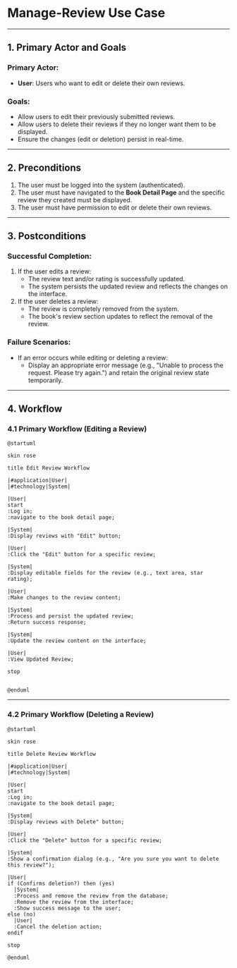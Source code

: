 # Manage-Review Use Case

---

## **1. Primary Actor and Goals**

### **Primary Actor**:
- **User**: Users who want to edit or delete their own reviews.

### **Goals**:
- Allow users to edit their previously submitted reviews.
- Allow users to delete their reviews if they no longer want them to be displayed.
- Ensure the changes (edit or deletion) persist in real-time.

---

## **2. Preconditions**

1. The user must be logged into the system (authenticated).
2. The user must have navigated to the **Book Detail Page** and the specific review they created must be displayed.
3. The user must have permission to edit or delete their own reviews.

---

## **3. Postconditions**

### **Successful Completion**:
1. If the user edits a review:
    - The review text and/or rating is successfully updated.
    - The system persists the updated review and reflects the changes on the interface.
2. If the user deletes a review:
    - The review is completely removed from the system.
    - The book's review section updates to reflect the removal of the review.

### **Failure Scenarios**:
- If an error occurs while editing or deleting a review:
    - Display an appropriate error message (e.g., "Unable to process the request. Please try again.") and retain the original review state temporarily.

---

## **4. Workflow**

### 4.1 **Primary Workflow (Editing a Review)**
```plantuml
@startuml

skin rose

title Edit Review Workflow

|#application|User|
|#technology|System|

|User|
start
:Log in;
:navigate to the book detail page;

|System|
:Display reviews with "Edit" button;

|User|
:Click the "Edit" button for a specific review;

|System|
:Display editable fields for the review (e.g., text area, star rating);

|User|
:Make changes to the review content;

|System|
:Process and persist the updated review;
:Return success response;

|System|
:Update the review content on the interface;

|User|
:View Updated Review;

stop


@enduml
```

---

### 4.2 **Primary Workflow (Deleting a Review)**
```plantuml
@startuml

skin rose

title Delete Review Workflow

|#application|User|
|#technology|System|

|User|
start
:Log in;
:navigate to the book detail page;

|System|
:Display reviews with Delete" button;

|User|
:Click the "Delete" button for a specific review;

|System|
:Show a confirmation dialog (e.g., "Are you sure you want to delete this review?");

|User|
if (Confirms deletion?) then (yes)
  |System|
  :Process and remove the review from the database;
  :Remove the review from the interface;
  :Show success message to the user;
else (no)
  |User|
  :Cancel the deletion action;
endif

stop

@enduml
```